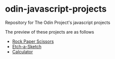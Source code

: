 # odin-javascript-projects
Repository for The Odin Project's javascript projects

The preview of these projects are as follows
- [Rock Paper Scissors](https://codepen.io/dinesh-prabhu/full/jOLXbbQ)
- [Etch-a-Sketch](https://codepen.io/dinesh-prabhu/full/VwzNZzV)
- [Calculator](https://codepen.io/dinesh-prabhu/full/OJjKrXN)
